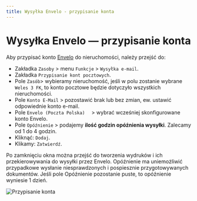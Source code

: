 ```yaml
---
title: Wysyłka Envelo - przypisanie konta
---
```


# Wysyłka Envelo — przypisanie konta

Aby przypisać konto [Envelo](https://www.envelo.pl/) do nieruchomości, należy przejść do:

- Zakładka `Zasoby` > menu `Funkcje` > `Wysyłka e-mail`.
- Zakładka `Przypisanie kont pocztowych`.
- Pole `Zasób`> wybieramy nieruchomość, jeśli w polu zostanie wybrane `Weles 3 FK`, to konto pocztowe będzie dotyczyło wszystkich nieruchomości.
- Pole `Konto E-Mail` > pozostawić brak lub bez zmian, ew. ustawić odpowiednie konto e-mail.
- Pole `Envelo (Poczta Polska)	` > wybrać wcześniej skonfigurowane konto Envelo.
- Pole `Opóźnienie` > podajemy **ilość godzin opóźnienia wysyłki**. Zalecamy od 1 do 4 godzin.
- Kliknąć: `Dodaj`.
- Klikamy: `Zatwierdź`.

Po zamknięciu okna można przejść do tworzenia wydruków i ich przekierowywania do wysyłki przez Envelo. Opóźnienie ma uniemożliwić przypadkowe wysłanie niesprawdzonych i pospiesznie przygotowywanych dokumentów. Jeśli pole Opóźnienie pozostanie puste, to opóźnienie wyniesie 1 dzień.

![Przypisanie konta](enveloprzypisaniekonta.gif)
